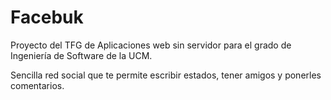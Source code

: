 # Facebuk
Proyecto del TFG de Aplicaciones web sin servidor para el grado de Ingeniería de Software de la UCM.

Sencilla red social que te permite escribir estados, tener amigos y ponerles comentarios. 
